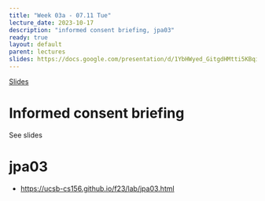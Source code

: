 ```yaml
---
title: "Week 03a - 07.11 Tue"
lecture_date: 2023-10-17
description: "informed consent briefing, jpa03"
ready: true
layout: default
parent: lectures
slides: https://docs.google.com/presentation/d/1YbHWyed_GitgdHMtti5KBqiclpxt4mxseOgFg6snVjs/edit?usp=sharing
---
```


[Slides]({{page.slides}})

# Informed consent briefing

See slides

# jpa03

* <https://ucsb-cs156.github.io/f23/lab/jpa03.html>

